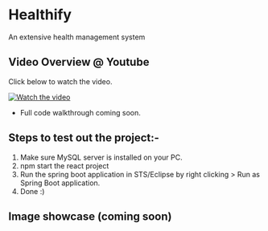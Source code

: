 # Healthify
An extensive health management system

## Video Overview @ Youtube
<p> Click below to watch the video. </p>

[![Watch the video](https://img.youtube.com/vi/bYDEQDaMBeY/maxresdefault.jpg)](https://youtu.be/bYDEQDaMBeY)

- Full code walkthrough coming soon.

## Steps to test out the project:-

1. Make sure MySQL server is installed on your PC.
2. npm start the react project
3. Run the spring boot application in STS/Eclipse by right clicking > Run as Spring Boot application.
4. Done :)

## Image showcase (coming soon)
